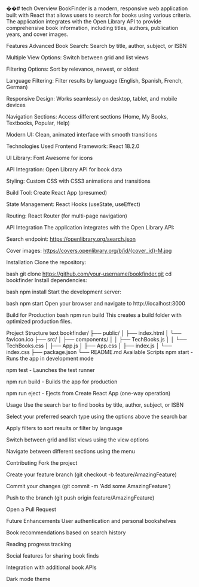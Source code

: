 ��#   t e c h 
Overview
BookFinder is a modern, responsive web application built with React that allows users to search for books using various criteria. The application integrates with the Open Library API to provide comprehensive book information, including titles, authors, publication years, and cover images.

Features
Advanced Book Search: Search by title, author, subject, or ISBN

Multiple View Options: Switch between grid and list views

Filtering Options: Sort by relevance, newest, or oldest

Language Filtering: Filter results by language (English, Spanish, French, German)

Responsive Design: Works seamlessly on desktop, tablet, and mobile devices

Navigation Sections: Access different sections (Home, My Books, Textbooks, Popular, Help)

Modern UI: Clean, animated interface with smooth transitions

Technologies Used
Frontend Framework: React 18.2.0

UI Library: Font Awesome for icons

API Integration: Open Library API for book data

Styling: Custom CSS with CSS3 animations and transitions

Build Tool: Create React App (presumed)

State Management: React Hooks (useState, useEffect)

Routing: React Router (for multi-page navigation)

API Integration
The application integrates with the Open Library API:

Search endpoint: https://openlibrary.org/search.json

Cover images: https://covers.openlibrary.org/b/id/{cover_id}-M.jpg

Installation
Clone the repository:

bash
git clone https://github.com/your-username/bookfinder.git
cd bookfinder
Install dependencies:

bash
npm install
Start the development server:

bash
npm start
Open your browser and navigate to http://localhost:3000

Build for Production
bash
npm run build
This creates a build folder with optimized production files.

Project Structure
text
bookfinder/
├── public/
│   ├── index.html
│   └── favicon.ico
├── src/
│   ├── components/
│   │   ├── TechBooks.js
│   │   └── TechBooks.css
│   ├── App.js
│   ├── App.css
│   ├── index.js
│   └── index.css
├── package.json
└── README.md
Available Scripts
npm start - Runs the app in development mode

npm test - Launches the test runner

npm run build - Builds the app for production

npm run eject - Ejects from Create React App (one-way operation)

Usage
Use the search bar to find books by title, author, subject, or ISBN

Select your preferred search type using the options above the search bar

Apply filters to sort results or filter by language

Switch between grid and list views using the view options

Navigate between different sections using the menu

Contributing
Fork the project

Create your feature branch (git checkout -b feature/AmazingFeature)

Commit your changes (git commit -m 'Add some AmazingFeature')

Push to the branch (git push origin feature/AmazingFeature)

Open a Pull Request

Future Enhancements
User authentication and personal bookshelves

Book recommendations based on search history

Reading progress tracking

Social features for sharing book finds

Integration with additional book APIs

Dark mode theme
 
 
